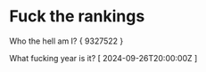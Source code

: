 # Fuck the rankings

Who the hell am I?
{ 9327522 }

What fucking year is it?
[ 2024-09-26T20:00:00Z ]
